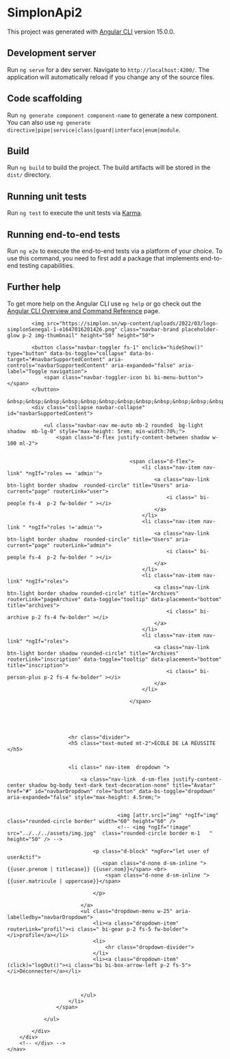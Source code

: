 # SimplonApi2

This project was generated with [Angular CLI](https://github.com/angular/angular-cli) version 15.0.0.

## Development server

Run `ng serve` for a dev server. Navigate to `http://localhost:4200/`. The application will automatically reload if you change any of the source files.

## Code scaffolding

Run `ng generate component component-name` to generate a new component. You can also use `ng generate directive|pipe|service|class|guard|interface|enum|module`.

## Build

Run `ng build` to build the project. The build artifacts will be stored in the `dist/` directory.

## Running unit tests

Run `ng test` to execute the unit tests via [Karma](https://karma-runner.github.io).

## Running end-to-end tests

Run `ng e2e` to execute the end-to-end tests via a platform of your choice. To use this command, you need to first add a package that implements end-to-end testing capabilities.

## Further help

To get more help on the Angular CLI use `ng help` or go check out the [Angular CLI Overview and Command Reference](https://angular.io/cli) page.




<div class="container">
    <nav class="navbar navbar-expand-lg bg-primary  fixed-top" style="max-height: 5rem;">
        <div class="container-fluid shadow">
    
            <img src="https://simplon.sn/wp-content/uploads/2022/03/logo-simplonSenegal-1-e1647016201426.png" class="navbar-brand placeholder-glow p-2 img-thumbnail" height="50" height="50">
    
            <button class="navbar-toggler fs-1" onclick="hideShow()" type="button" data-bs-toggle="collapse" data-bs-target="#navbarSupportedContent" aria-controls="navbarSupportedContent" aria-expanded="false" aria-label="Toggle navigation">
                <span class="navbar-toggler-icon bi bi-menu-button"></span>
            </button>
            &nbsp;&nbsp;&nbsp;&nbsp;&nbsp;&nbsp;&nbsp;&nbsp;&nbsp;&nbsp;&nbsp;&nbsp;&nbsp;&nbsp;&nbsp;&nbsp;&nbsp;&nbsp;&nbsp;&nbsp;&nbsp;&nbsp;&nbsp;&nbsp;&nbsp;&nbsp;&nbsp;&nbsp;&nbsp;&nbsp;&nbsp;&nbsp;&nbsp;&nbsp;&nbsp;&nbsp;&nbsp;&nbsp;&nbsp;&nbsp;&nbsp;&nbsp;&nbsp;&nbsp;&nbsp;
            <div class="collapse navbar-collapse" id="navbarSupportedContent">
    
                <ul class="navbar-nav me-auto mb-2 rounded  bg-light shadow  mb-lg-0" style="max-height: 5rem; min-width:70%;">
                    <span class="d-flex justify-content-between shadow w-100 ml-2">
    
                       
                                            <span class="d-flex">
                                                <li class="nav-item nav-link" *ngIf="roles == 'admin'">
                                                    <a class="nav-link  btn-light border shadow  rounded-circle" title="Users" aria-current="page" routerLink="user">
                                                        <i class=" bi-people fs-4  p-2 fw-bolder " ></i>
                                                    </a>
                                                </li>
                                                <li class="nav-item nav-link " *ngIf="roles !='admin'">
                                                    <a class="nav-link  btn-light border shadow  rounded-circle" title="Users" aria-current="page" routerLink="admin">
                                                        <i class=" bi-people fs-4  p-2 fw-bolder " ></i>
                                                    </a>
                                                </li>
                                                <li class="nav-item nav-link" *ngIf="roles">
                                                    <a class="nav-link btn-light border shadow rounded-circle" title="Archives" routerLink="pageArchive" data-toggle="tooltip" data-placement="bottom" title="archives">
                                                        <i class=" bi-archive p-2 fs-4 fw-bolder" ></i>
                                                    </a>
                                                </li>    
                                                <li class="nav-item nav-link" *ngIf="roles">
                                                    <a class="nav-link btn-light border shadow rounded-circle" title="Archives" routerLink="inscription" data-toggle="tooltip" data-placement="bottom" title="inscription">
                                                        <i class=" bi-person-plus p-2 fs-4 fw-bolder" ></i>
                                                    </a>
                                                </li>   

                                            </span>
                                        
                                       
                       
    
    
                        <hr class="divider">
                        <h5 class="text-muted mt-2">ÉCOLE DE LA RÉUSSITE </h5>
    
    
                        <li class=" nav-item  dropdown ">
    
                            <a class="nav-link  d-sm-flex justify-content-center shadow bg-body text-dark text-decoration-none" title="Avatar" href="#" id="navbarDropdown" role="button" data-bs-toggle="dropdown" aria-expanded="false" style="max-height: 4.5rem;">
    
                               
                                        <img [attr.src]="img" *ngIf="img" class="rounded-circle border" width="60" height="60" />
                                        <!-- <img *ngIf="!image"  src="../../../assets/img.jpg"  class="rounded-circle border m-1   " height="50" /> -->
                                        
                                <p class="d-block" *ngFor="let user of userActif">
                                   <span class="d-none d-sm-inline ">{{user.prenom | titlecase}} {{user.nom}}</span> <br>
                                    <span class="d-none d-sm-inline ">{{user.matricule | uppercase}}</span>
    
                                </p>
    
                            </a>
                            <ul class="dropdown-menu w-25" aria-labelledby="navbarDropdown">
                                <li><a class="dropdown-item" routerLink="profil"><i class=" bi-gear p-2 fs-5 fw-bolder"></i>profile</a></li>
                                <li>
                                    <hr class="dropdown-divider">
                                </li>
                                <li><a class="dropdown-item" (click)="logOut()"><i class="bi bi-box-arrow-left p-2 fs-5"></i>Déconnecter</a></li>
    
    
    
                            </ul>
                        </li>
                    </span>
    
                </ul>
    
            </div>
        </div>
        <!-- </div> -->
    </nav>
</div>